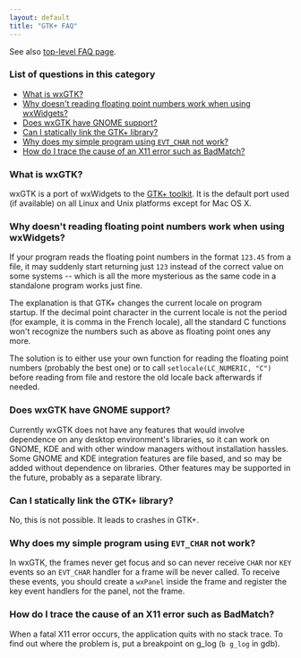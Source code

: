 ```yaml
---
layout: default
title: "GTK+ FAQ"
---
```


See also [top-level FAQ page](/docs/faq/).

### List of questions in this category

*   [What is wxGTK?](#wxgtk)
*   [Why doesn't reading floating point numbers work when using wxWidgets?](#locale)
*   [Does wxGTK have GNOME support?](#gnome)
*   [Can I statically link the GTK+ library?](#static)
*   [Why does my simple program using `EVT_CHAR` not work?](#charinframe)
*   [How do I trace the cause of an X11 error such as BadMatch?](#debugging)

<a name="wxgtk"></a>

### What is wxGTK?

wxGTK is a port of wxWidgets to the [GTK+ toolkit](http://www.gtk.org/). It is
the default port used (if available) on all Linux and Unix platforms except for
Mac OS X.

<a name="locale"></a>

### Why doesn't reading floating point numbers work when using wxWidgets?

If your program reads the floating point numbers in the format `123.45` from a
file, it may suddenly start returning just `123` instead of the correct value
on some systems -- which is all the more mysterious as the same code in a
standalone program works just fine.

The explanation is that GTK+ changes the current locale on program startup. If
the decimal point character in the current locale is not the period (for
example, it is comma in the French locale), all the standard C functions won't
recognize the numbers such as above as floating point ones any more.

The solution is to either use your own function for reading the floating point
numbers (probably the best one) or to call `setlocale(LC_NUMERIC, "C")` before
reading from file and restore the old locale back afterwards if needed.

<a name="gnome"></a>

### Does wxGTK have GNOME support?

Currently wxGTK does not have any features that would involve dependence on any
desktop environment's libraries, so it can work on GNOME, KDE and with other
window managers without installation hassles. Some GNOME and KDE integration
features are file based, and so may be added without dependence on libraries.
Other features may be supported in the future, probably as a separate library.

<a name="static"></a>

### Can I statically link the GTK+ library?

No, this is not possible. It leads to crashes in GTK+.

<a name="charinframe"></a>

### Why does my simple program using `EVT_CHAR` not work?

In wxGTK, the frames never get focus and so can never receive `CHAR` nor `KEY`
events so an `EVT_CHAR` handler for a frame will be never called. To receive
these events, you should create a `wxPanel` inside the frame and register the
key event handlers for the panel, not the frame.

<a name="debugging"></a>

### How do I trace the cause of an X11 error such as BadMatch?

When a fatal X11 error occurs, the application quits with no stack trace. To
find out where the problem is, put a breakpoint on g_log (`b g_log` in gdb).
